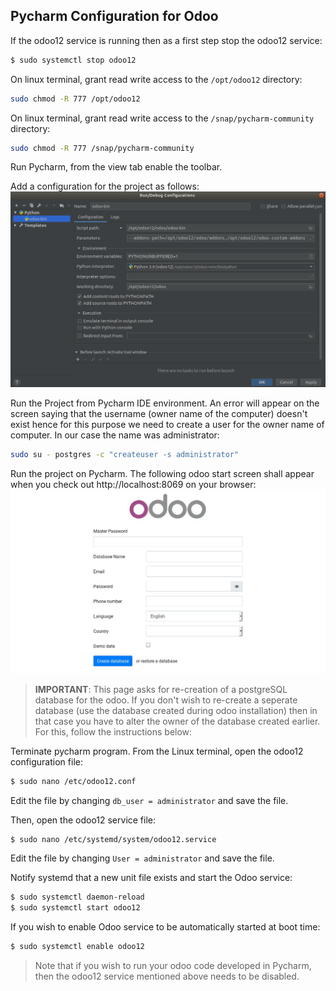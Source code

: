 ## Pycharm Configuration for Odoo
If the odoo12 service is running then as a first step stop the odoo12 service:
```sh
$ sudo systemctl stop odoo12
```
On linux terminal, grant read write access to the ```/opt/odoo12``` directory:
```sh
sudo chmod -R 777 /opt/odoo12
```
On linux terminal, grant read write access to the ```/snap/pycharm-community``` directory:
```sh
sudo chmod -R 777 /snap/pycharm-community
```
Run Pycharm, from the view tab enable the toolbar.

Add a configuration for the project as follows:
![](/images/pycharm_config.png)

Run the Project from Pycharm IDE environment. An error will appear on the screen saying that the username (owner name of the computer) doesn't exist hence for this purpose we need to create a user for the owner name of computer. In our case the name was administrator:
```sh
sudo su - postgres -c "createuser -s administrator"
```
Run the project on Pycharm. The following odoo start screen shall appear when you check out http://localhost:8069 on your browser:
![](/images/odoo-12.jpg)
>
>**IMPORTANT**: This page asks for re-creation of a postgreSQL database for the odoo. If you don't wish to re-create a seperate database (use the database created during  odoo installation) then in that case you have to alter the owner of the database created earlier. For this, follow the instructions below:
>
Terminate pycharm program. From the Linux terminal, open the odoo12 configuration file:
```sh
$ sudo nano /etc/odoo12.conf
```
Edit the file by changing ```db_user = administrator``` and save the file.

Then, open the odoo12 service file:
```sh
$ sudo nano /etc/systemd/system/odoo12.service
```
Edit the file by changing ```User = administrator``` and save the file.

Notify systemd that a new unit file exists and start the Odoo service:
```sh
$ sudo systemctl daemon-reload
$ sudo systemctl start odoo12
```
If you wish to enable Odoo service to be automatically started at boot time:
```sh
$ sudo systemctl enable odoo12
```
> Note that if you wish to run your odoo code developed in Pycharm, then the odoo12 service mentioned above needs to be disabled.  
